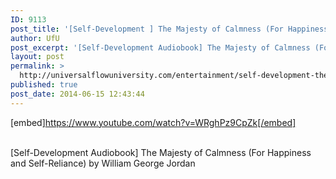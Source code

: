 ```yaml
---
ID: 9113
post_title: '[Self-Development ] The Majesty of Calmness (For Happiness and Self-Reliance)'
author: UfU
post_excerpt: '[Self-Development Audiobook] The Majesty of Calmness (For Happiness and Self-Reliance) by William George Jordan'
layout: post
permalink: >
  http://universalflowuniversity.com/entertainment/self-development-the-majesty-of-calmness-for-happiness-and-self-reliance/
published: true
post_date: 2014-06-15 12:43:44
---
```

[embed]https://www.youtube.com/watch?v=WRghPz9CpZk[/embed]</br></br>
<p>[Self-Development Audiobook] The Majesty of Calmness (For Happiness and Self-Reliance) by William George Jordan</p>